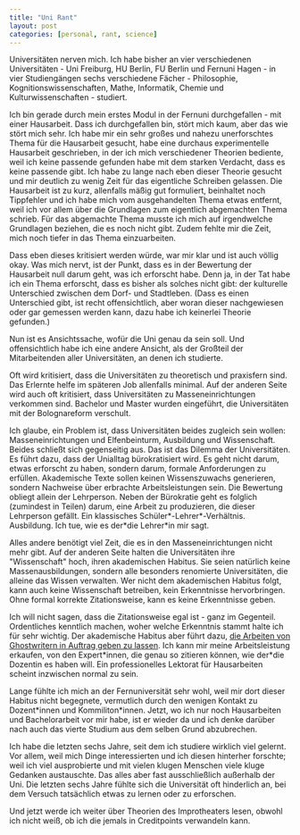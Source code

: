 ```yaml
---
title: "Uni Rant"
layout: post
categories: [personal, rant, science]
---
```

Universitäten nerven mich. Ich habe bisher an vier verschiedenen Universitäten - Uni Freiburg, HU Berlin, FU Berlin und Fernuni Hagen - in vier Studiengängen sechs verschiedene Fächer - Philosophie, Kognitionswissenschaften, Mathe, Informatik, Chemie und Kulturwissenschaften - studiert.

Ich bin gerade durch mein erstes Modul in der Fernuni durchgefallen - mit einer Hausarbeit. Dass ich durchgefallen bin, stört mich kaum, aber das wie stört mich sehr.
Ich habe mir ein sehr großes und nahezu unerforschtes Thema für die Hausarbeit gesucht, habe eine durchaus experimentelle Hausarbeit geschrieben, in der ich mich verschiedener Theorien bediente, weil ich keine passende gefunden habe mit dem starken Verdacht, dass es keine passende gibt.
Ich habe zu lange nach eben dieser Theorie gesucht und mir deutlich zu wenig Zeit für das eigentliche Schreiben gelassen. Die Hausarbeit ist zu kurz, allenfalls mäßig gut formuliert, beinhaltet noch Tippfehler und ich habe mich vom ausgehandelten Thema etwas entfernt, weil ich vor allem über die Grundlagen zum eigentlich abgemachten Thema schrieb. Für das abgemachte Thema musste ich mich auf irgendwelche Grundlagen beziehen, die es noch nicht gibt. Zudem fehlte mir die Zeit, mich noch tiefer in das Thema einzuarbeiten.

Dass eben dieses kritisiert werden würde, war mir klar und ist auch völlig okay.
Was mich nervt, ist der Punkt, dass es in der Bewertung der Hausarbeit null darum geht, was ich erforscht habe. Denn ja, in der Tat habe ich ein Thema erforscht, dass es bisher als solches nicht gibt: der kulturelle Unterschied zwischen dem Dorf- und Stadtleben. (Dass es einen Unterschied gibt, ist recht offensichtlich, aber woran dieser nachgewiesen oder gar gemessen werden kann, dazu habe ich keinerlei Theorie gefunden.)

Nun ist es Ansichtssache, wofür die Uni genau da sein soll. Und offensichtlich habe ich eine andere Ansicht, als der Großteil der Mitarbeitenden aller Universitäten, an denen ich studierte.

Oft wird kritisiert, dass die Universitäten zu theoretisch und praxisfern sind. Das Erlernte helfe im späteren Job allenfalls minimal.
Auf der anderen Seite wird auch oft kritisiert, dass Universitäten zu Masseneinrichtungen verkommen sind. Bachelor und Master wurden eingeführt, die Universitäten mit der Bolognareform verschult.

Ich glaube, ein Problem ist, dass Universitäten beides zugleich sein wollen: Masseneinrichtungen und Elfenbeinturm, Ausbildung und Wissenschaft. Beides schließt sich gegenseitig aus.
Das ist das Dilemma der Universitäten. Es führt dazu, dass der Unialltag bürokratisiert wird. Es geht nicht darum, etwas erforscht zu haben, sondern darum, formale Anforderungen zu erfüllen. Akademische Texte sollen keinen Wissenszuwachs generieren, sondern Nachweise über erbrachte Arbeitsleistungen sein.
Die Bewertung obliegt allein der Lehrperson. Neben der Bürokratie geht es folglich (zumindest in Teilen) darum, eine Arbeit zu produzieren, die dieser Lehrperson gefällt. Ein klassisches Schüler\*-Lehrer\*-Verhältnis. Ausbildung. Ich tue, wie es der\*die Lehrer\*in mir sagt.

Alles andere benötigt viel Zeit, die es in den Masseneinrichtungen nicht mehr gibt.
Auf der anderen Seite halten die Universitäten ihre "Wissenschaft" hoch, ihren akademischen Habitus. Sie seien natürlich keine Massenausbildungen, sondern alle besonders renomierte Universitäten, die alleine das Wissen verwalten. Wer nicht dem akademischen Habitus folgt, kann auch keine Wissenschaft betreiben, kein Erkenntnisse hervorbringen.
Ohne formal korrekte Zitationsweise, kann es keine Erkenntnisse geben.

Ich will nicht sagen, dass die Zitationsweise egal ist - ganz im Gegenteil. Ordentliches kenntlich machen, woher welche Erkenntnis stammt halte ich für sehr wichtig. Der akademische Habitus aber führt dazu, <a href="http://www.zeit.de/campus/2016-04/ghostwriter-pruefung-pruefungsordnung-rechtfertigung/komplettansicht">die Arbeiten von Ghostwritern in Auftrag geben zu lassen</a>. Ich kann mir meine Arbeitsleistung erkaufen, von den Expert\*innen, die genau so zitieren können, wie der\*die Dozentin es haben will. Ein professionelles Lektorat für Hausarbeiten scheint inzwischen normal zu sein.

Lange fühlte ich mich an der Fernuniversität sehr wohl, weil mir dort dieser Habitus nicht begegnete, vermutlich durch den wenigen Kontakt zu Dozent\*innen und Kommiliton\*innen. Jetzt, wo ich nur noch Hausarbeiten und Bachelorarbeit vor mir habe, ist er wieder da und ich denke darüber nach auch das vierte Studium aus dem selben Grund abzubrechen.

Ich habe die letzten sechs Jahre, seit dem ich studiere wirklich viel gelernt. Vor allem, weil mich Dinge interessierten und ich diesen hinterher forschte; weil ich viel ausprobierte und mit vielen klugen Menschen viele kluge Gedanken austauschte. Das alles aber fast ausschließlich außerhalb der Uni.
Die letzten sechs Jahre fühlte sich die Universität oft hinderlich an, bei dem Versuch tatsächlich etwas zu lernen oder zu erforschen.

Und jetzt werde ich weiter über Theorien des Improtheaters lesen, obwohl ich nicht weiß, ob ich die jemals in Creditpoints verwandeln kann.
